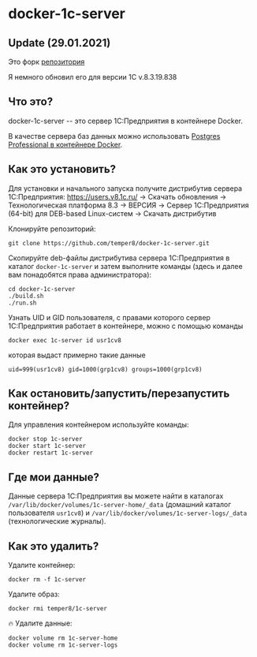 # docker-1c-server

## Update  (29.01.2021)

Это форк [репозитория](https://github.com/alexanderfefelov/docker-1c-server) 

Я немного обновил его для версии 1C v.8.3.19.838

## Что это?

docker-1c-server -- это сервер 1С:Предприятия в контейнере Docker.

В качестве сервера баз данных можно использовать [Postgres Professional в контейнере Docker](https://github.com/alexanderfefelov/docker-postgrespro-1c).

## Как это установить?

Для установки и начального запуска получите дистрибутив сервера 1С:Предприятия: https://users.v8.1c.ru/ -> Скачать обновления -> Технологическая платформа 8.3 -> ВЕРСИЯ -> Cервер 1С:Предприятия (64-bit) для DEB-based Linux-систем -> Скачать дистрибутив

Клонируйте репозиторий:

    git clone https://github.com/temper8/docker-1c-server.git

Скопируйте deb-файлы дистрибутива сервера 1С:Предприятия в каталог `docker-1c-server` и затем выполните команды (здесь и далее вам понадобятся права администратора):

    cd docker-1c-server
    ./build.sh
    ./run.sh

Узнать UID и GID пользователя, с правами которого сервер 1С:Предприятия работает в контейнере, можно с помощью команды

    docker exec 1c-server id usr1cv8

которая выдаст примерно такие данные

    uid=999(usr1cv8) gid=1000(grp1cv8) groups=1000(grp1cv8)

## Как остановить/запустить/перезапустить контейнер?

Для управления контейнером используйте команды:

    docker stop 1c-server
    docker start 1c-server
    docker restart 1c-server

## Где мои данные?

Данные сервера 1С:Предприятия вы можете найти в каталогах `/var/lib/docker/volumes/1c-server-home/_data` (домашний каталог пользователя `usr1cv8`) и `/var/lib/docker/volumes/1c-server-logs/_data` (технологические журналы).

## Как это удалить?

Удалите контейнер:

    docker rm -f 1c-server

Удалите образ:

    docker rmi temper8/1c-server

:fire: Удалите данные:

    docker volume rm 1c-server-home
    docker volume rm 1c-server-logs
